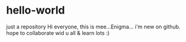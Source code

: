 # hello-world
just a repository
 Hi everyone, this is mee...Enigma...
 i'm new on github.
 hope to collaborate wid u all & learn lots :)
